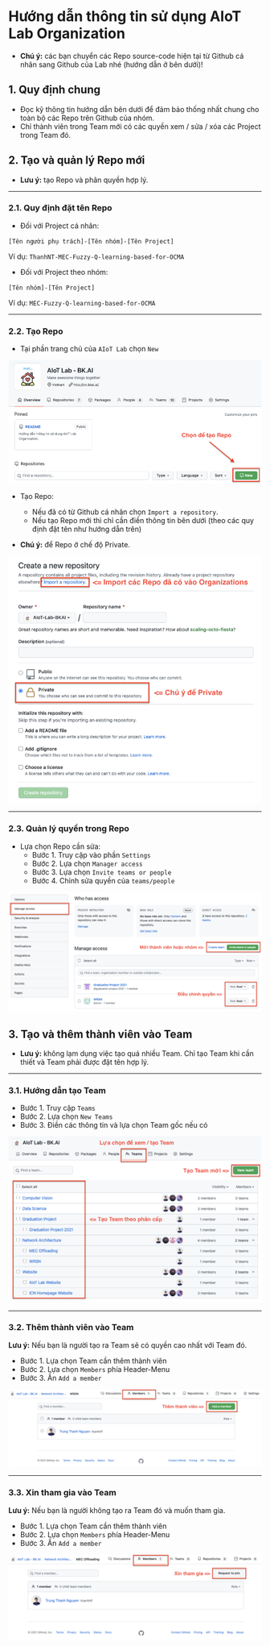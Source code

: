 # Hướng dẫn thông tin sử dụng AIoT Lab Organization
* **Chú ý:** các bạn chuyển các Repo source-code hiện tại từ Github cá nhân sang Github của Lab nhé (hướng dẫn ở bên dưới)!

## 1. Quy định chung 
- Đọc kỹ thông tin hướng dẫn bên dưới để đảm bảo thống nhất chung cho toàn bộ các Repo trên Github của nhóm.
- Chỉ thành viên trong Team mới có các quyền xem / sửa / xóa các Project trong Team đó.

## 2. Tạo và quản lý Repo mới
- **Lưu ý:** tạo Repo và phân quyền hợp lý.

---
### 2.1. Quy định đặt tên Repo
* Đối với Project cá nhân:

```
[Tên người phụ trách]-[Tên nhóm]-[Tên Project]
```
Ví dụ: `ThanhNT-MEC-Fuzzy-Q-learning-based-for-OCMA`

* Đối với Project theo nhóm:

```
[Tên nhóm]-[Tên Project]
```
Ví dụ: `MEC-Fuzzy-Q-learning-based-for-OCMA`

---
### 2.2. Tạo Repo 

- Tại phần trang chủ của `AIoT Lab` chọn `New`

![](images/add-new-repo.png)

- Tạo Repo:
	- Nếu đã có từ Github cá nhân chọn `Import a repository`.
	- Nếu tạo Repo mới thì chỉ cần điền thông tin bên dưới (theo các quy định đặt tên như hướng dẫn trên)

- **Chú ý:** để Repo ở chế độ Private.

![](images/create-new-repo.png)

---
### 2.3. Quản lý quyền trong Repo
- Lựa chọn Repo cần sửa:
	- Bước 1. Truy cập vào phần `Settings`
	- Bước 2. Lựa chọn `Manager access`
	- Bước 3. Lựa chọn `Invite teams or people`
	- Bước 4. Chỉnh sửa quyền của `teams/people`

![](images/manager-access.png)

## 3. Tạo và thêm thành viên vào Team 

- **Lưu ý:** không lạm dụng việc tạo quá nhiều Team. Chỉ tạo Team khi cần thiết và Team phải được đặt tên hợp lý.

---
### 3.1. Hướng dẫn tạo Team
- Bước 1. Truy cập `Teams`
- Bước 2. Lựa chọn `New Teams` 
- Bước 3. Điền các thông tin và lựa chọn Team gốc nếu có

![](images/team.png)

---
### 3.2. Thêm thành viên vào Team 
**Lưu ý:** Nếu bạn là người tạo ra Team sẽ có quyền cao nhất với Team đó.

- Bước 1. Lựa chọn Team cần thêm thành viên
- Bước 2. Lựa chọn `Members` phía Header-Menu 
- Bước 3. Ấn `Add a member`

![](images/add-people-team.png)

---
### 3.3. Xin tham gia vào Team 
**Lưu ý:** Nếu bạn là người không tạo ra Team đó và muốn tham gia.

- Bước 1. Lựa chọn Team cần thêm thành viên
- Bước 2. Lựa chọn `Members` phía Header-Menu 
- Bước 3. Ấn `Add a member`

![](images/request-join-team.png)

